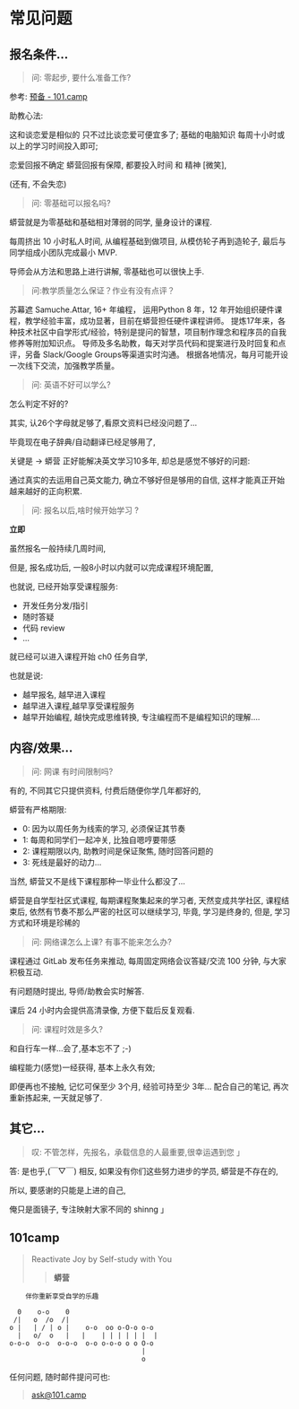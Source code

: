 # 常见问题

## 报名条件...


> 问: 零起步, 要什么准备工作?

参考: [预备 - 101.camp](https://101.camp/process/0_prepare/)

助教心法: 

这和谈恋爱是相似的 只不过比谈恋爱可便宜多了;
基础的电脑知识 每周十小时或以上的学习时间投入即可;

恋爱回报不确定 蟒营回报有保障,
都要投入时间 和 精神 [微笑],

(还有, 不会失恋)



> 问: 零基础可以报名吗?

蟒营就是为零基础和基础相对薄弱的同学, 量身设计的课程. 

每周挤出 10 小时私人时间, 从编程基础到做项目, 从模仿轮子再到造轮子, 最后与同学组成小团队完成最小 MVP.
 
导师会从方法和思路上进行讲解, 零基础也可以很快上手.  

> 问:教学质量怎么保证？作业有没有点评？


苏幕遮 Samuche.Attar,  16+  年编程， 运用Python 8 年，12 年开始组织硬件课程，教学经验丰富，成功显著，目前在蟒营担任硬件课程讲师。
提炼17年来，各种技术社区中自学形式/经验，特别是提问的智慧，项目制作理念和程序员的自我修养等附加知识点。
导师及多名助教，每天对学员代码和提案进行及时回复和点评，另备 Slack/Google Groups等渠道实时沟通。
根据各地情况，每月可能开设一次线下交流，加强教学质量。


> 问: 英语不好可以学么?

怎么判定不好的?

其实, 认26个字母就足够了,看原文资料已经没问题了...

毕竟现在电子辞典/自动翻译已经足够用了,

关键是 -> 蟒营 正好能解决英文学习10多年, 却总是感觉不够好的问题:

通过真实的去运用自己英文能力, 确立不够好但是够用的自信,
这样才能真正开始越来越好的正向积累.


> 问: 报名以后,啥时候开始学习 ?

**立即**

虽然报名一般持续几周时间,

但是, 报名成功后, 一般8小时以内就可以完成课程环境配置,

也就说, 已经开始享受课程服务:

- 开发任务分发/指引
- 随时答疑
- 代码 review
- ... 

就已经可以进入课程开始 ch0 任务自学,

也就是说:

- 越早报名, 越早进入课程
- 越早进入课程,越早享受课程服务
- 越早开始编程, 越快完成思维转换, 专注编程而不是编程知识的理解....



## 内容/效果...

> 问: 网课 有时间限制吗?

有的, 不同其它只提供资料, 付费后随便你学几年都好的,

蟒营有严格期限:

- 0: 因为以周任务为线索的学习, 必须保证其节奏
- 1: 每周和同学们一起冲关, 比独自嗯哼要带感
- 2: 课程期限以内, 助教时间是保证聚焦, 随时回答问题的
- 3: 死线是最好的动力...

当然, 蟒营又不是线下课程那种一毕业什么都没了...

蟒营是自学型社区式课程, 
每期课程聚集起来的学习者, 天然变成共学社区, 
课程结束后, 依然有节奏不那么严密的社区可以继续学习,
毕竟, 学习是终身的,
但是, 学习方式和环境是珍稀的


> 问: 网络课怎么上课? 有事不能来怎么办?

课程通过 GitLab 发布任务来推动, 每周固定网络会议答疑/交流 100 分钟, 与大家积极互动. 

有问题随时提出, 导师/助教会实时解答. 

课后 24 小时内会提供高清录像, 方便下载后反复观看.
 

> 问: 课程时效是多久? 

和自行车一样...会了,基本忘不了 ;-)

编程能力(感觉)一经获得, 基本上永久有效;

即便再也不接触, 记忆可保至少 3个月, 经验可持至少 3年...
配合自己的笔记, 再次重新拣起来, 一天就足够了.



## 其它...



> 叹: 不管怎样，先报名，承载信息的人最重要,很幸运遇到您 」

答: 是也乎,(￣▽￣)
相反, 如果没有你们这些努力进步的学员,
蟒营是不存在的,

所以, 要感谢的只能是上进的自己,

俺只是面镜子, 专注映射大家不同的 shinng 」



## 101camp
> Reactivate Joy by Self-study with You
> 
>> **蟒营**
    

```
    伴你重新享受自学的乐趣

  0    o-o    0
 /|   o  /o  /|
o |   | / | o |    o-o  oo o-O-o o-o
  |   o/  o   |   |    | | | | | |  |
o-o-o  o-o  o-o-o  o-o o-o-o o o O-o
                                 |
                                 o
```

任何问题, 随时邮件提问可也:

> ask@101.camp


